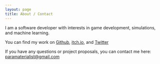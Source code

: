 ```yaml
---
layout: page
title: About / Contact
---
```


I am a software developer with interests in game development, simulations, and machine learning.

You can find my work on [Github](https://github.com/parameterized), [itch.io](https://parameterized.itch.io/), and [Twitter](https://twitter.com/parameterized)

If you have any questions or project proposals, you can contact me here: [paramaterialist@gmail.com](mailto:paramaterialist@gmail.com)
